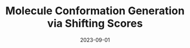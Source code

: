 ---
date: 2023-09-01
title: "Molecule Conformation Generation via Shifting Scores"
authors: "<strong>Zihan Zhou</strong>, Ruiying Liu, Chaolong Ying, Ruimao Zhang, Tianshu Yu<sup>#</sup>"
collection: publications
category: preprint
permalink: /publication/molecule-conformation-generation-via-shifting-scores

excerpt: 'This paper introduces SDDiff, a diffusion-based model for molecular conformation generation that operates on inter-atomic distances to ensure SE(3)-equivariance. Instead of assuming a Gaussian distribution for distance perturbations, SDDiff derives a shifting score function based on molecular thermodynamics, modeling how inter-atomic distance changes transition from a Gaussian to a Maxwell-Boltzmann distribution under increasing noise. This formulation provides a more physically grounded way to reverse the diffusion process, ensuring more feasible molecular geometries.'

venue: 'arxiv'
paperurl: 'https://arxiv.org/pdf/2309.09985'
---